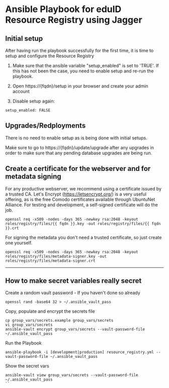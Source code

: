 # Ansible Playbook for eduID Resource Registry using Jagger

## Initial setup

After having run the playbook successfully for the first time, it is time to setup and configure the Resource Registry

1. Make sure that the ansible variable "setup_enabled" is set to 'TRUE'. If this has not been the case, you need to enable setup and re-run the playbook.


2. Open https://{fqdn}/setup in your browser and create your admin account

3. Disable setup again:

```
setup_enabled: FALSE
```

## Upgrades/Redployments

There is no need to enable setup as is being done with initial setups. 

Make sure to go to https://{fqdn}/update/upgrade after any upgrades in order to make sure that any pending database upgrades are being run.

## Create a certificate for the webserver and for metadata signing

For any productive webserver, we recommend using a certificate issued by a trusted CA. Let's Encrypt (https://letsencrypt.org/) is a very useful offering, as is the free Comodo certificates available through UbuntuNet Alliance. For testing and development, a self-signed certificate will do the job.

```
openssl req -x509 -nodes -days 365 -newkey rsa:2048 -keyout roles/registry/files/{{ fqdn }}.key -out roles/registry/files/{{ fqdn }}.crt
```

For signing the metadata you don't need a trusted certificate, so just create one yourself.

```
openssl req -x509 -nodes -days 365 -newkey rsa:2048 -keyout roles/registry/files/metadata-signer.key -out roles/registry/files/metadata-signer.crt
```



-----------------------------------------------------


## How to make secret variables really secret

Create a random vault password - If you haven't done so already
```
openssl rand -base64 32 > ~/.ansible_vault_pass
```

Copy, populate and encrypt the secrets file
```
cp group_vars/secrets.example group_vars/secrets
vi group_vars/secrets
ansible-vault encrypt group_vars/secrets --vault-password-file ~/.ansible_vault_pass
```

Run the Playbook
```
ansible-playbook -i [development|production] resource_registry.yml --vault-password-file ~/.ansible_vault_pass
```

Show the secret vars
```
ansible-vault view group_vars/secrets --vault-password-file ~/.ansible_vault_pass
``
